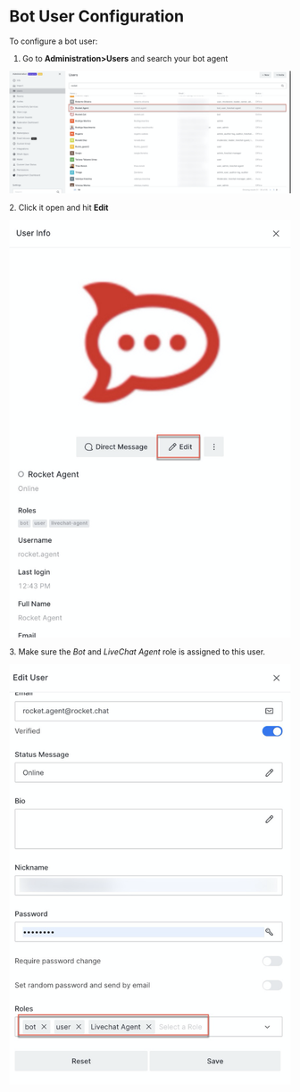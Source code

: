 # Bot User Configuration

To configure a bot user:

1. Go to **Administration>Users** and search your bot agent

![](<../../../../../.gitbook/assets/image (461).png>)

2\. Click it open and hit **Edit**

![](<../../../../../.gitbook/assets/image (462).png>)

3\. Make sure the _Bot_ and _LiveChat Agent_ role is assigned to this user.

![](<../../../../../.gitbook/assets/image (463).png>)
